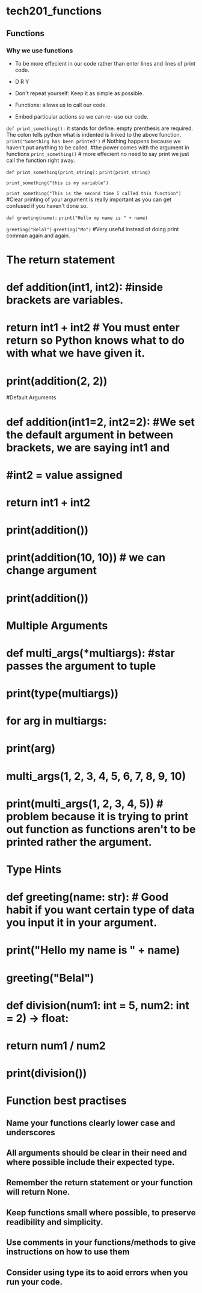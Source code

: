 # tech201_functions

## Functions



### Why we use functions

- To be more effecient in our code rather than enter lines and lines of print code.
- D R Y
- Don't repeat yourself: Keep it as simple as possible.

- Functions: allows us to call our code.
- Embed particular actions so we can re- use our code.

`def print_something():`  it stands for define. empty prenthesis are required. The colon tells python what is indented is linked to the above function.
     `print("Something has been printed")` # Nothing happens because we haven't put anything to be called.
#the power comes with the argument in functions
`print_something()` # more effecient no need to say print we just call the function right away.


`def print_something(print_string):`
     `print(print_string)`

`print_something("this is my variable")`

`print_something("This is the second time I called this function")`
#Clear printing of your argument is really important as you can get confused if you haven't done so.


`def greeting(name):`
     `print("Hello my name is " + name)`

`greeting("Belal")`
`greeting("Mo")`
#Very useful instead of doing print comman again and again.

# The return statement

# def addition(int1, int2): #inside brackets are variables.
#     return int1 + int2 # You must enter return so Python knows what to do with what we have given it.
#
# print(addition(2, 2))

#Default Arguments
#
# def addition(int1=2, int2=2): #We set the default argument in between brackets, we are saying int1 and
#  #int2 = value assigned
#     return int1 + int2
#
# print(addition())
# print(addition(10, 10)) # we can change argument
# print(addition())

# Multiple Arguments

# def multi_args(*multiargs): #star passes the argument to tuple
#     print(type(multiargs))
#
#     for arg in multiargs:
#         print(arg)
#
# multi_args(1, 2, 3, 4, 5, 6, 7, 8, 9, 10)
#
# print(multi_args(1, 2, 3, 4, 5)) # problem because it is trying to print out function as functions aren't to be printed rather the argument.


# Type Hints

# def greeting(name: str): # Good habit if you want certain type of data you input it in your argument.
#     print("Hello my name is " + name)
#
# greeting("Belal")

# def division(num1: int = 5, num2: int = 2) -> float:
#     return num1 / num2
#
# print(division())


# Function best practises

## Name your functions clearly lower case and underscores
## All arguments should be clear in their need and where possible include their expected type.
## Remember the return statement or your function will return None.
## Keep functions small where possible, to preserve readibility and simplicity.
## Use comments in your functions/methods to give instructions on how to use them
## Consider using type its to aoid errors when you run your code.

